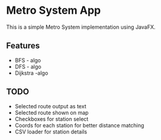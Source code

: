 # Metro System App

This is a simple Metro System implementation using JavaFX.

## Features
* BFS - algo
*  DFS - algo 
* Dijkstra -algo


## TODO

* Selected route output as text
* Selected route shown on map
* Checkboxes for station select
* Coords for each station for better distance matching
* CSV loader for station details
